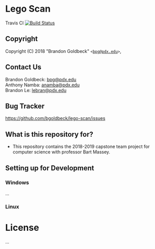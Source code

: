 # Lego Scan


Travis CI [![Build Status](https://travis-ci.org/bgoldbeck/lego-scan.svg?branch=master)](https://travis-ci.org/bgoldbeck/lego-scan)

## Copyright ##
Copyright (C) 2018 "Brandon Goldbeck" <code>&lt;bpg@pdx.edu&gt;</code>,
  
## Contact Us ##
Brandon Goldbeck: bpg@pdx.edu <br />
Anthony Namba: anamba@pdx.edu <br />
Brandon Le: lebran@pdx.edu

## Bug Tracker ##
https://github.com/bgoldbeck/lego-scan/issues

## What is this repository for? ##

* This repository contains the 2018-2019 capstone team project for computer science with professor Bart Massey.

## Setting up for Development ##

### Windows ###
...

### Linux ###

# License

...
